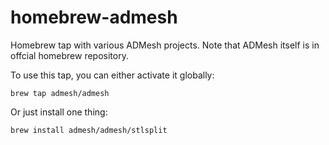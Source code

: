 homebrew-admesh
===============

Homebrew tap with various ADMesh projects. Note that ADMesh itself is in offcial homebrew repository.

To use this tap, you can either activate it globally:

    brew tap admesh/admesh

Or just install one thing:

    brew install admesh/admesh/stlsplit

  
